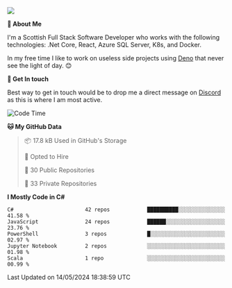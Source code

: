 <img src="https://github.com/jasonhughes94/jasonhughes94/blob/main/header.png?raw=true">

**:tangerine: About Me**

I'm a Scottish Full Stack Software Developer who works with the following technologies: .Net Core, React, Azure SQL Server, K8s, and Docker.

In my free time I like to work on useless side projects using [Deno](https://deno.land/) that never see the light of day. 😊

**:speech_balloon: Get In touch**

Best way to get in touch would be to drop me a direct message on [Discord](https://discordapp.com/users/206498666976903169) as this is where I am most active.

<!--START_SECTION:waka-->
![Code Time](http://img.shields.io/badge/Code%20Time-1%2C121%20hrs%2017%20mins-blue)

**🐱 My GitHub Data** 

> 📦 17.8 kB Used in GitHub's Storage 
 > 
> 💼 Opted to Hire
 > 
> 📜 30 Public Repositories 
 > 
> 🔑 33 Private Repositories 
 > 
**I Mostly Code in C#** 

```text
C#                       42 repos            ██████████░░░░░░░░░░░░░░░   41.58 % 
JavaScript               24 repos            ██████░░░░░░░░░░░░░░░░░░░   23.76 % 
PowerShell               3 repos             █░░░░░░░░░░░░░░░░░░░░░░░░   02.97 % 
Jupyter Notebook         2 repos             ░░░░░░░░░░░░░░░░░░░░░░░░░   01.98 % 
Scala                    1 repo              ░░░░░░░░░░░░░░░░░░░░░░░░░   00.99 % 
```




 Last Updated on 14/05/2024 18:38:59 UTC
<!--END_SECTION:waka-->
